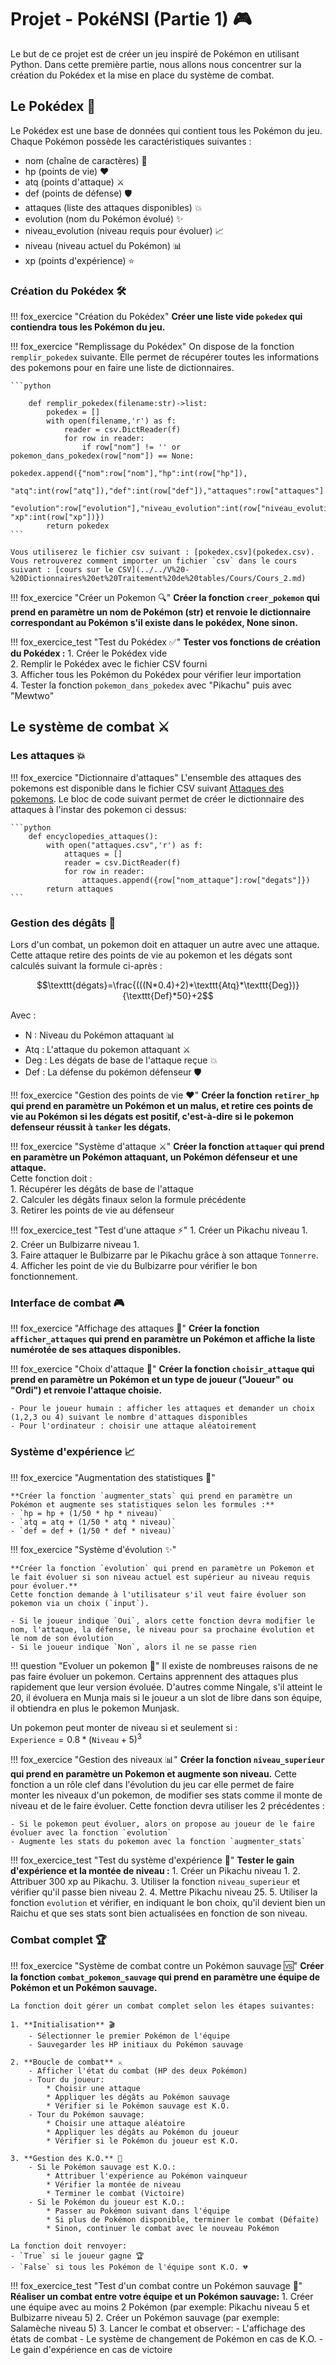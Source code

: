 # Projet - PokéNSI (Partie 1) 🎮

Le but de ce projet est de créer un jeu inspiré de Pokémon en utilisant Python.
Dans cette première partie, nous allons nous concentrer sur la création du Pokédex et la mise en place du système de combat.

## Le Pokédex 📱

Le Pokédex est une base de données qui contient tous les Pokémon du jeu. Chaque Pokémon possède les caractéristiques suivantes :

- nom (chaîne de caractères) 📝  
- hp (points de vie) ❤️  
- atq (points d'attaque) ⚔️  
- def (points de défense) 🛡️  
- attaques (liste des attaques disponibles) 💥  
- evolution (nom du Pokémon évolué) ✨  
- niveau_evolution (niveau requis pour évoluer) 📈  
- niveau (niveau actuel du Pokémon) 📊  
- xp (points d'expérience) ⭐  

### Création du Pokédex 🛠️

!!! fox_exercice "Création du Pokédex"
    **Créer une liste vide `pokedex` qui contiendra tous les Pokémon du jeu.**

!!! fox_exercice "Remplissage du Pokédex"
    On dispose de la fonction `remplir_pokedex` suivante. Elle permet de récupérer toutes les informations des pokemons pour en faire une liste de dictionnaires.

    ```python
        
        def remplir_pokedex(filename:str)->list:
            pokedex = []
            with open(filename,'r') as f:
                reader = csv.DictReader(f)
                for row in reader:
                    if row["nom"] != '' or pokemon_dans_pokedex(row["nom"]) == None:
                        pokedex.append({"nom":row["nom"],"hp":int(row["hp"]),
                                        "atq":int(row["atq"]),"def":int(row["def"]),"attaques":row["attaques"].split(";"),
                                        "evolution":row["evolution"],"niveau_evolution":int(row["niveau_evolution"]),"niveau":int(row["niveau"]), "xp":int(row["xp"])})
            return pokedex
    ```

    Vous utiliserez le fichier csv suivant : [pokedex.csv](pokedex.csv).
    Vous retrouverez comment importer un fichier `csv` dans le cours suivant : [cours sur le CSV](../../V%20-%20Dictionnaires%20et%20Traitement%20de%20tables/Cours/Cours_2.md)

!!! fox_exercice "Créer un Pokemon 🔍"
    **Créer la fonction `creer_pokemon` qui prend en paramètre un nom de Pokémon (str) et renvoie le dictionnaire correspondant au Pokémon s'il existe dans le pokédex, None sinon.**

!!! fox_exercice_test "Test du Pokédex ✅"
    **Tester vos fonctions de création du Pokédex :**
    1. Créer le Pokédex vide  
    2. Remplir le Pokédex avec le fichier CSV fourni  
    3. Afficher tous les Pokémon du Pokédex pour vérifier leur importation  
    4. Tester la fonction `pokemon_dans_pokedex` avec "Pikachu" puis avec "Mewtwo"  

## Le système de combat ⚔️

### Les attaques 💥

!!! fox_exercice "Dictionnaire d'attaques"
    L'ensemble des attaques des pokemons est disponible dans le fichier CSV suivant [Attaques des pokemons](attaques.csv).
    Le bloc de code suivant permet de créer le dictionnaire des attaques à l'instar des pokemon ci dessus:

    ```python
        def encyclopedies_attaques():
            with open("attaques.csv",'r') as f:
                attaques = []
                reader = csv.DictReader(f)
                for row in reader:
                    attaques.append({row["nom_attaque"]:row["degats"]})
            return attaques
    ```

### Gestion des dégâts 💢

Lors d'un combat, un pokemon doit en attaquer un autre avec une attaque. Cette attaque retire des points de vie au pokemon et les dégats sont calculés suivant la formule ci-après : 

$$\texttt{dégats}=\frac{(((N*0.4)+2)*\texttt{Atq}*\texttt{Deg})}{\texttt{Def}*50}+2$$

Avec :

- N : Niveau du Pokémon attaquant 📊  
- Atq : L'attaque du pokemon attaquant ⚔️  
- Deg : Les dégats de base de l'attaque reçue 💥  
- Def : La défense du pokémon défenseur 🛡️  

!!! fox_exercice "Gestion des points de vie  ❤️"
    **Créer la fonction `retirer_hp` qui prend en paramètre un Pokémon et un malus, et retire ces points de vie au Pokémon si les dégats est positif, c'est-à-dire si le pokemon defenseur réussit à `tanker` les dégats.**

!!! fox_exercice "Système d'attaque ⚔️"
    **Créer la fonction `attaquer` qui prend en paramètre un Pokémon attaquant, un Pokémon défenseur et une attaque.**  
    Cette fonction doit :  
    1. Récupérer les dégâts de base de l'attaque  
    2. Calculer les dégâts finaux selon la formule précédente  
    3. Retirer les points de vie au défenseur  

!!! fox_exercice_test "Test d'une attaque ⚡"
    1. Créer un Pikachu niveau 1.  
    2. Créer un Bulbizarre niveau 1.  
    3. Faire attaquer le Bulbizarre par le Pikachu grâce à son attaque `Tonnerre`.  
    4. Afficher les point de vie du Bulbizarre pour vérifier le bon fonctionnement.  

### Interface de combat 🎮

!!! fox_exercice "Affichage des attaques 📝"
    **Créer la fonction `afficher_attaques` qui prend en paramètre un Pokémon et affiche la liste numérotée de ses attaques disponibles.**

!!! fox_exercice "Choix d'attaque 🎯"
    **Créer la fonction `choisir_attaque` qui prend en paramètre un Pokémon et un type de joueur ("Joueur" ou "Ordi") et renvoie l'attaque choisie.**

    - Pour le joueur humain : afficher les attaques et demander un choix (1,2,3 ou 4) suivant le nombre d'attaques disponibles  
    - Pour l'ordinateur : choisir une attaque aléatoirement  

### Système d'expérience 📈

!!! fox_exercice "Augmentation des statistiques 💪"

    **Créer la fonction `augmenter_stats` qui prend en paramètre un Pokémon et augmente ses statistiques selon les formules :**  
    - `hp = hp + (1/50 * hp * niveau)`  
    - `atq = atq + (1/50 * atq * niveau)`  
    - `def = def + (1/50 * def * niveau)`  

!!! fox_exercice "Système d'évolution ✨"

    **Créer la fonction `evolution` qui prend en paramètre un Pokemon et le fait évoluer si son niveau actuel est supérieur au niveau requis pour évoluer.**
    Cette fonction demande à l'utilisateur s'il veut faire évoluer son pokemon via un choix (`input`).

    - Si le joueur indique `Oui`, alors cette fonction devra modifier le nom, l'attaque, la défense, le niveau pour sa prochaine évolution et le nom de son évolution  
    - Si le joueur indique `Non`, alors il ne se passe rien  

!!! question "Evoluer un pokemon 🤔"
    Il existe de nombreuses raisons de ne pas faire évoluer un pokemon. Certains apprennent des attaques plus rapidement que leur version évoluée.
    D'autres comme Ningale, s'il atteint le 20, il évoluera en Munja mais si le joueur a un slot de libre dans son équipe, il obtiendra en plus le pokemon Munjask.

Un pokemon peut monter de niveau si et seulement si :  
$\texttt{Experience} = 0.8*(\texttt{Niveau} +5)^3$

!!! fox_exercice "Gestion des niveaux 📊"
    **Créer la fonction `niveau_superieur` qui prend en paramètre un Pokemon et augmente son niveau.**
    Cette fonction a un rôle clef dans l'évolution du jeu car elle permet de faire monter les niveaux d'un pokemon, de modifier ses stats comme il monte de niveau et de le faire évoluer.
    Cette fonction devra utiliser les 2 précédentes :

    - Si le pokemon peut évoluer, alors on propose au joueur de le faire évoluer avec la fonction `evolution`
    - Augmente les stats du pokemon avec la fonction `augmenter_stats`
  
!!! fox_exercice_test "Test du système d'expérience 🌟"
    **Tester le gain d'expérience et la montée de niveau :**
    1. Créer un Pikachu niveau 1.
    2. Attribuer 300 xp au Pikachu.
    3. Utiliser la fonction `niveau_superieur` et vérifier qu'il passe bien niveau 2.
    4. Mettre Pikachu niveau 25.
    5. Utiliser la fonction `evolution` et vérifier, en indiquant le bon choix, qu'il devient bien un Raichu et que ses stats sont bien actualisées en fonction de son niveau.

### Combat complet 🏆

!!! fox_exercice "Système de combat contre un Pokémon sauvage 🆚"
    **Créer la fonction `combat_pokemon_sauvage` qui prend en paramètre une équipe de Pokémon et un Pokémon sauvage.**
    
    La fonction doit gérer un combat complet selon les étapes suivantes:

    1. **Initialisation** 🎬
        - Sélectionner le premier Pokémon de l'équipe
        - Sauvegarder les HP initiaux du Pokémon sauvage

    2. **Boucle de combat** ⚔️
        - Afficher l'état du combat (HP des deux Pokémon)
        - Tour du joueur:
            * Choisir une attaque
            * Appliquer les dégâts au Pokémon sauvage
            * Vérifier si le Pokémon sauvage est K.O.
        - Tour du Pokémon sauvage:
            * Choisir une attaque aléatoire
            * Appliquer les dégâts au Pokémon du joueur
            * Vérifier si le Pokémon du joueur est K.O.

    3. **Gestion des K.O.** 💫
        - Si le Pokémon sauvage est K.O.:
            * Attribuer l'expérience au Pokémon vainqueur
            * Vérifier la montée de niveau
            * Terminer le combat (Victoire)
        - Si le Pokémon du joueur est K.O.:
            * Passer au Pokémon suivant dans l'équipe
            * Si plus de Pokémon disponible, terminer le combat (Défaite)
            * Sinon, continuer le combat avec le nouveau Pokémon

    La fonction doit renvoyer:
    - `True` si le joueur gagne 🏆
    - `False` si tous les Pokémon de l'équipe sont K.O. 💔

!!! fox_exercice_test "Test d'un combat contre un Pokémon sauvage 🎯"
    **Réaliser un combat entre votre équipe et un Pokémon sauvage:**
    1. Créer une équipe avec au moins 2 Pokémon (par exemple: Pikachu niveau 5 et Bulbizarre niveau 5)
    2. Créer un Pokémon sauvage (par exemple: Salamèche niveau 5)
    3. Lancer le combat et observer:
        - L'affichage des états de combat
        - Le système de changement de Pokémon en cas de K.O.
        - Le gain d'expérience en cas de victoire